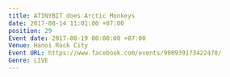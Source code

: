 ```yaml
---
title: ATINYBIT does Arctic Monkeys
date: 2017-08-14 11:01:00 +07:00
position: 29
Event date: 2017-08-19 00:00:00 +07:00
Venue: Hanoi Rock City
Event URL: https://www.facebook.com/events/900939173422478/
Genre: LIVE
---
```


